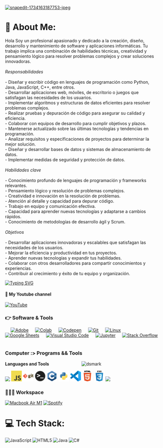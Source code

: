 <a href="https://ibb.co/r2zYLZ8"><img src="https://i.ibb.co/7tZPTGM/snapedit-1734163187753-jpeg.png" alt="snapedit-1734163187753-jpeg" border="0"></a>

# 💫 About Me:
Hola Soy un profesional apasionado y dedicado a la creación, diseño, desarrollo y mantenimiento de software y aplicaciones informáticas. Tu trabajo implica una combinación de habilidades técnicas, creatividad y pensamiento lógico para resolver problemas complejos y crear soluciones innovadoras.<br><br>*Responsabilidades*<br><br>- Diseñar y escribir código en lenguajes de programación como Python, Java, JavaScript, C++, entre otros.<br>- Desarrollar aplicaciones web, móviles, de escritorio o juegos que satisfagan las necesidades de los usuarios.<br>- Implementar algoritmos y estructuras de datos eficientes para resolver problemas complejos.<br>- Realizar pruebas y depuración de código para asegurar su calidad y eficiencia.<br>- Colaborar con equipos de desarrollo para cumplir objetivos y plazos.<br>- Mantenerse actualizado sobre las últimas tecnologías y tendencias en programación.<br>- Analizar requisitos y especificaciones de proyectos para determinar la mejor solución.<br>- Diseñar y desarrollar bases de datos y sistemas de almacenamiento de datos.<br>- Implementar medidas de seguridad y protección de datos.<br><br>*Habilidades clave*<br><br>- Conocimiento profundo de lenguajes de programación y frameworks relevantes.<br>- Pensamiento lógico y resolución de problemas complejos.<br>- Creatividad e innovación en la resolución de problemas.<br>- Atención al detalle y capacidad para depurar código.<br>- Trabajo en equipo y comunicación efectiva.<br>- Capacidad para aprender nuevas tecnologías y adaptarse a cambios rápidos.<br>- Conocimiento de metodologías de desarrollo ágil y Scrum.<br><br>*Objetivos*<br><br>- Desarrollar aplicaciones innovadoras y escalables que satisfagan las necesidades de los usuarios.<br>- Mejorar la eficiencia y productividad en tus proyectos.<br>- Aprender nuevas tecnologías y expandir tus habilidades.<br>- Colaborar con otros desarrolladores para compartir conocimientos y experiencias.<br>- Contribuir al crecimiento y éxito de tu equipo y organización.

<a href="https://git.io/typing-svg"><img src="https://readme-typing-svg.demolab.com?font=Fira+Code&duration=3000&pause=1000&color=F72222&center=FALSO&vCenter=FALSO&repeat=verdadero&random=FALSO&width=435&lines=Desarrollador+apasionado+;De+los+juegos+;De+WhatsApp+;Espero+que+te+encuentres+bien+%E2%9C%85+%F0%9F%AB%B6+;La+constancia+vence+lo+que+la+dicha+no+alcanza%E2%9D%A4%EF%B8%8F;Desarrolladoonoce+m%C3%A1s+sobre+m%C3%AD+y+mis+proyectos;%C3%BAnete+y+s%C3%A9+parte+de+la+;Evolution+Global+%E2%9C%A8+;%C2%A1Juntos+podemos+llevar+;tecnolog%C3%ADa+al+siguiente+nivel!+%F0%9F%AB%B6" alt="Typing SVG" /></a>

#### 🔗 My Youtube channel
[![YouTube](./assets/youtube.svg)](https://www.youtube.com/@AscendProg)

### 👉 Software & Tools
 
<p>
  &emsp;
    <a href="#"><img alt="Adobe" src="https://img.shields.io/badge/Adobe%20-%23FF0000.svg?logo=adobe&logoColor=white"></a>
  &emsp;
    <a href="#"><img alt="Colab" src="https://img.shields.io/badge/Colab-00b56a.svg?logo=google-colab&logoColor=white"></a>
  &emsp;
    <a href="#"><img alt="Codepen" src="https://img.shields.io/badge/Codepen-000000.svg?logo=codepen&logoColor=white"></a>
  &emsp;
    <a href="#"><img alt="Git" src="https://img.shields.io/badge/Git%20-%23F05033.svg?logo=git&logoColor=white"></a>
  &emsp;
    <a href="#"><img alt="Linux" src="https://img.shields.io/badge/Linux-FCC624?style=flat&logo=linux&logoColor=black"></a>
  &emsp;
    <a href="#"><img alt="Google Sheets" src="https://img.shields.io/badge/Google%20Sheets%20-%2334A853.svg?logo=google%20sheets&logoColor=white"></a>
  &emsp;
    <a href="#"><img alt="Visual Studio Code" src="https://img.shields.io/badge/Visual%20Studio%20Code-0078d7.svg?logo=visual-studio-code&logoColor=white"></a>
  &emsp;
    <a href="#"><img alt="Jupyter" src="https://img.shields.io/badge/Jupyter%20-%23F37626.svg?logo=Jupyter&logoColor=white"></a>
  &emsp;
    <a href="#"><img alt="Stack Overflow" src="https://img.shields.io/badge/-Stack%20Overflow-FE7A16?logo=stack-overflow&logoColor=white"></a>
  &emsp;
</p>

### Computer :> Programs && Tools

<img alt="dsmark" align="right"  height="50%" width="50%" src="https://c.tenor.com/NzrqQHFBVz8AAAAj/kitty-transparent.gif">


**Languages and Tools**

<code><img height="35rem" src="https://cdn4.iconfinder.com/data/icons/logos-3/600/React.js_logo-512.png" /></code>
<code><img height="35rem" src="https://raw.githubusercontent.com/github/explore/80688e429a7d4ef2fca1e82350fe8e3517d3494d/topics/javascript/javascript.png"></code>
<code><img height="35rem" src="https://raw.githubusercontent.com/github/explore/80688e429a7d4ef2fca1e82350fe8e3517d3494d/topics/git/git.png"></code>
<code><img height="35rem" src="https://raw.githubusercontent.com/github/explore/80688e429a7d4ef2fca1e82350fe8e3517d3494d/topics/terminal/terminal.png"></code>
<code><img height="35rem" src="https://raw.githubusercontent.com/github/explore/80688e429a7d4ef2fca1e82350fe8e3517d3494d/topics/cpp/cpp.png"></code>
<code><img height="35rem" src="https://raw.githubusercontent.com/github/explore/80688e429a7d4ef2fca1e82350fe8e3517d3494d/topics/python/python.png"></code>
<code><img alt="Visual Studio Code" height="35rem" src="https://raw.githubusercontent.com/github/explore/80688e429a7d4ef2fca1e82350fe8e3517d3494d/topics/visual-studio-code/visual-studio-code.png" /></code>
<code><img alt="HTML5" height="35rem" src="https://raw.githubusercontent.com/github/explore/80688e429a7d4ef2fca1e82350fe8e3517d3494d/topics/html/html.png" /></code>
<code><img alt="CSS3" height="35rem" src="https://raw.githubusercontent.com/github/explore/80688e429a7d4ef2fca1e82350fe8e3517d3494d/topics/css/css.png" /></code>
<code><img height="35rem" src="https://img.icons8.com/color/2x/bootstrap.png" /></code>

### 👨🏽‍💻 Workspace
<p>
    <a href="#"><img alt="Macbook Air M1" src="https://img.shields.io/badge/Apple-MacBook_Air_2020-999999?style=for-the-badge&logo=apple&logoColor=white"></a>
    <a href="#"><img alt="Spotify" src="https://img.shields.io/badge/Spotify-1ED760?&style=for-the-badge&logo=spotify&logoColor=white"></a>
</p>

# 💻 Tech Stack:
![JavaScript](https://img.shields.io/badge/javascript-%23323330.svg?style=for-the-badge&logo=javascript&logoColor=%23F7DF1E) ![HTML5](https://img.shields.io/badge/html5-%23E34F26.svg?style=for-the-badge&logo=html5&logoColor=white) ![Java](https://img.shields.io/badge/java-%23ED8B00.svg?style=for-the-badge&logo=openjdk&logoColor=white) ![C#](https://img.shields.io/badge/c%23-%23239120.svg?style=for-the-badge&logo=csharp&logoColor=white)
